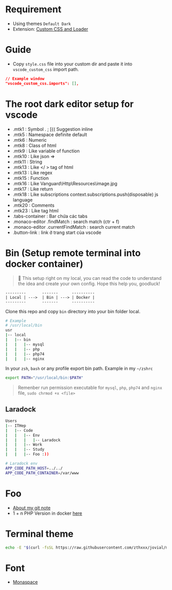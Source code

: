 # Requirement
- Using themes `Default Dark`
- Extension: [Custom CSS and Loader](https://marketplace.visualstudio.com/items?itemName=be5invis.vscode-custom-css)

# Guide
- Copy `style.css` file into your custom dir and paste it into `vscode_custom_css` import path.
```Json
// Example window
"vscode_custom_css.imports": [],
```

# The root dark editor setup for vscode
- .mtk1   : Symbol . ; [{( Suggestion inline
- .mtk5   : Namespace definite default
- .mtk6   : Numeric
- .mtk8   : Class of html
- .mtk9   : Like variable of function
- .mtk10  : Like json =>
- .mtk11  : String
- .mtk13  : Like </ > tag of html
- .mtk13  : Like regex
- .mtk15  : Function
- .mtk16  : Like Vanguard\Http\Resources\image.jpg
- .mtk17  : Like return
- .mtk18  : Like subscriptions context.subscriptions.push(disposable) js language
- .mtk20  : Comments
- .mtk23  : Like tag html
- .tabs-container : Bar chứa các tabs
- .monaco-editor .findMatch : search match (ctr + f)
- .monaco-editor .currentFindMatch : search current match
- .button-link : link ở trang start của vscode

# Bin (Setup remote terminal into docker container)
> 🔴 This setup right on my local, you can read the code to understand the idea and create your own config. Hope this help you, goodluck!

```
---------       -------      ----------
| Local | --->  | Bin | ---> | Docker |
---------       -------      ----------
```

Clone this repo and copy `bin` directory into your bin folder local.
```sh
# Example
# /usr/local/bin
usr
|-- local
|   |-- bin
|   |   |-- mysql
|   |   |-- php
|   |   |-- php74
|   |   |-- nginx
```

In your `zsh`, `bash` or any profile export bin path. Example in my `~/zshrc`
```sh
export PATH="/usr/local/bin:$PATH"
```
> Remenber run permission executable for `mysql`, `php`, `php74` and `nginx` file, `sudo chrmod +x <file>`

## Laradock
```sh
Users
|-- ITHep
|   |-- Code
|   |   |-- Env
|   |   |   |-- Laradock
|   |   |-- Work
|   |   |-- Study
|   |   |-- Foo :))
```

```sh
# Laradock env
APP_CODE_PATH_HOST=../../
APP_CODE_PATH_CONTAINER=/var/www
```

# Foo
- [About my git note](https://github.com/thep200/git.git)
- 1 + n PHP Version in docker [here](https://msirius.medium.com/1-n-php-versions-and-projects-via-laradock-51938b337071)

# Terminal theme
```sh
echo -E "$(curl -fsSL https://raw.githubusercontent.com/zthxxx/jovial/master/jovial.zsh-theme)" > ~/.oh-my-zsh/themes/jovial.zsh-theme
```

# Font
- [Monaspace](https://monaspace.githubnext.com/)

